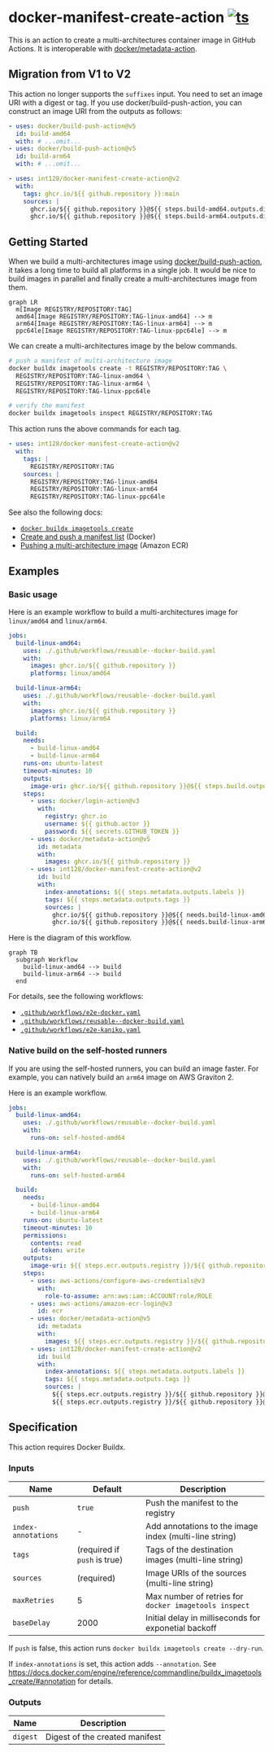 # docker-manifest-create-action [![ts](https://github.com/int128/docker-manifest-create-action/actions/workflows/ts.yaml/badge.svg)](https://github.com/int128/docker-manifest-create-action/actions/workflows/ts.yaml)

This is an action to create a multi-architectures container image in GitHub Actions.
It is interoperable with [docker/metadata-action](https://github.com/docker/metadata-action).

## Migration from V1 to V2

This action no longer supports the `suffixes` input.
You need to set an image URI with a digest or tag.
If you use docker/build-push-action, you can construct an image URI from the outputs as follows:

```yaml
- uses: docker/build-push-action@v5
  id: build-amd64
  with: # ...omit...
- uses: docker/build-push-action@v5
  id: build-arm64
  with: # ...omit...

- uses: int128/docker-manifest-create-action@v2
  with:
    tags: ghcr.io/${{ github.repository }}:main
    sources: |
      ghcr.io/${{ github.repository }}@${{ steps.build-amd64.outputs.digest }}
      ghcr.io/${{ github.repository }}@${{ steps.build-arm64.outputs.digest }}
```

## Getting Started

When we build a multi-architectures image using [docker/build-push-action](https://github.com/docker/build-push-action), it takes a long time to build all platforms in a single job.
It would be nice to build images in parallel and finally create a multi-architectures image from them.

```mermaid
graph LR
  m[Image REGISTRY/REPOSITORY:TAG]
  amd64[Image REGISTRY/REPOSITORY:TAG-linux-amd64] --> m
  arm64[Image REGISTRY/REPOSITORY:TAG-linux-arm64] --> m
  ppc64le[Image REGISTRY/REPOSITORY:TAG-linux-ppc64le] --> m
```

We can create a multi-architectures image by the below commands.

```sh
# push a manifest of multi-architecture image
docker buildx imagetools create -t REGISTRY/REPOSITORY:TAG \
  REGISTRY/REPOSITORY:TAG-linux-amd64 \
  REGISTRY/REPOSITORY:TAG-linux-arm64 \
  REGISTRY/REPOSITORY:TAG-linux-ppc64le

# verify the manifest
docker buildx imagetools inspect REGISTRY/REPOSITORY:TAG
```

This action runs the above commands for each tag.

```yaml
- uses: int128/docker-manifest-create-action@v2
  with:
    tags: |
      REGISTRY/REPOSITORY:TAG
    sources: |
      REGISTRY/REPOSITORY:TAG-linux-amd64
      REGISTRY/REPOSITORY:TAG-linux-arm64
      REGISTRY/REPOSITORY:TAG-linux-ppc64le
```

See also the following docs:

- [`docker buildx imagetools create`](https://docs.docker.com/engine/reference/commandline/buildx_imagetools_create/)
- [Create and push a manifest list](https://docs.docker.com/engine/reference/commandline/manifest/#create-and-push-a-manifest-list) (Docker)
- [Pushing a multi-architecture image](https://docs.aws.amazon.com/AmazonECR/latest/userguide/docker-push-multi-architecture-image.html) (Amazon ECR)

## Examples

### Basic usage

Here is an example workflow to build a multi-architectures image for `linux/amd64` and `linux/arm64`.

```yaml
jobs:
  build-linux-amd64:
    uses: ./.github/workflows/reusable--docker-build.yaml
    with:
      images: ghcr.io/${{ github.repository }}
      platforms: linux/amd64

  build-linux-arm64:
    uses: ./.github/workflows/reusable--docker-build.yaml
    with:
      images: ghcr.io/${{ github.repository }}
      platforms: linux/arm64

  build:
    needs:
      - build-linux-amd64
      - build-linux-arm64
    runs-on: ubuntu-latest
    timeout-minutes: 10
    outputs:
      image-uri: ghcr.io/${{ github.repository }}@${{ steps.build.outputs.digest }}
    steps:
      - uses: docker/login-action@v3
        with:
          registry: ghcr.io
          username: ${{ github.actor }}
          password: ${{ secrets.GITHUB_TOKEN }}
      - uses: docker/metadata-action@v5
        id: metadata
        with:
          images: ghcr.io/${{ github.repository }}
      - uses: int128/docker-manifest-create-action@v2
        id: build
        with:
          index-annotations: ${{ steps.metadata.outputs.labels }}
          tags: ${{ steps.metadata.outputs.tags }}
          sources: |
            ghcr.io/${{ github.repository }}@${{ needs.build-linux-amd64.outputs.digest }}
            ghcr.io/${{ github.repository }}@${{ needs.build-linux-arm64.outputs.digest }}
```

Here is the diagram of this workflow.

```mermaid
graph TB
  subgraph Workflow
    build-linux-amd64 --> build
    build-linux-arm64 --> build
  end
```

For details, see the following workflows:

- [`.github/workflows/e2e-docker.yaml`](.github/workflows/e2e-docker.yaml)
- [`.github/workflows/reusable--docker-build.yaml`](.github/workflows/reusable--docker-build.yaml)
- [`.github/workflows/e2e-kaniko.yaml`](.github/workflows/e2e-kaniko.yaml)

### Native build on the self-hosted runners

If you are using the self-hosted runners, you can build an image faster.
For example, you can natively build an `arm64` image on AWS Graviton 2.

Here is an example workflow.

```yaml
jobs:
  build-linux-amd64:
    uses: ./.github/workflows/reusable--docker-build.yaml
    with:
      runs-on: self-hosted-amd64

  build-linux-arm64:
    uses: ./.github/workflows/reusable--docker-build.yaml
    with:
      runs-on: self-hosted-arm64

  build:
    needs:
      - build-linux-amd64
      - build-linux-arm64
    runs-on: ubuntu-latest
    timeout-minutes: 10
    permissions:
      contents: read
      id-token: write
    outputs:
      image-uri: ${{ steps.ecr.outputs.registry }}/${{ github.repository }}@${{ steps.build.outputs.digest }}
    steps:
      - uses: aws-actions/configure-aws-credentials@v3
        with:
          role-to-assume: arn:aws:iam::ACCOUNT:role/ROLE
      - uses: aws-actions/amazon-ecr-login@v3
        id: ecr
      - uses: docker/metadata-action@v5
        id: metadata
        with:
          images: ${{ steps.ecr.outputs.registry }}/${{ github.repository }}
      - uses: int128/docker-manifest-create-action@v2
        id: build
        with:
          index-annotations: ${{ steps.metadata.outputs.labels }}
          tags: ${{ steps.metadata.outputs.tags }}
          sources: |
            ${{ steps.ecr.outputs.registry }}/${{ github.repository }}@${{ needs.build-linux-amd64.outputs.digest }}
            ${{ steps.ecr.outputs.registry }}/${{ github.repository }}@${{ needs.build-linux-arm64.outputs.digest }}
```

## Specification

This action requires Docker Buildx.

### Inputs

| Name                | Default                      | Description                                            |
| ------------------- | ---------------------------- | ------------------------------------------------------ |
| `push`              | `true`                       | Push the manifest to the registry                      |
| `index-annotations` | -                            | Add annotations to the image index (multi-line string) |
| `tags`              | (required if `push` is true) | Tags of the destination images (multi-line string)     |
| `sources`           | (required)                   | Image URIs of the sources (multi-line string)          |
| `maxRetries`        | 5                            | Max number of retries for `docker imagetools inspect`  |
| `baseDelay`         | 2000                         | Initial delay in milliseconds for exponetial backoff   |

If `push` is false, this action runs `docker buildx imagetools create --dry-run`.

If `index-annotations` is set, this action adds `--annotation`.
See https://docs.docker.com/engine/reference/commandline/buildx_imagetools_create/#annotation for details.

### Outputs

| Name     | Description                    |
| -------- | ------------------------------ |
| `digest` | Digest of the created manifest |
